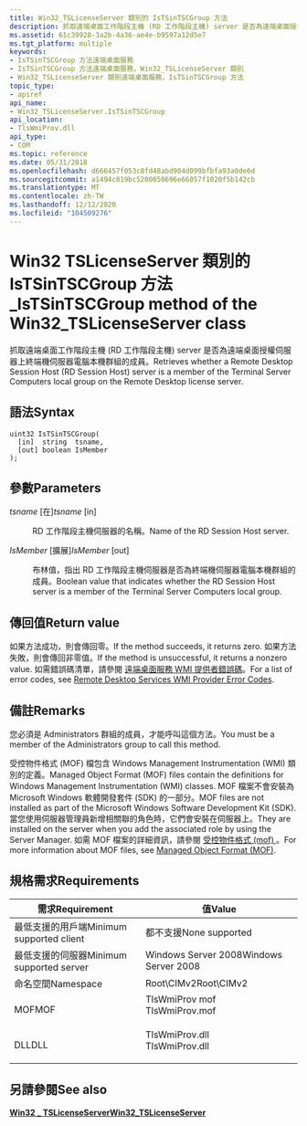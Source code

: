 ```yaml
---
title: Win32_TSLicenseServer 類別的 IsTSinTSCGroup 方法
description: 抓取遠端桌面工作階段主機 (RD 工作階段主機) server 是否為遠端桌面授權伺服器上終端機伺服器電腦本機群組的成員。
ms.assetid: 61c39928-3a2b-4a36-ae4e-b9597a12d5e7
ms.tgt_platform: multiple
keywords:
- IsTSinTSCGroup 方法遠端桌面服務
- IsTSinTSCGroup 方法遠端桌面服務，Win32_TSLicenseServer 類別
- Win32_TSLicenseServer 類別遠端桌面服務，IsTSinTSCGroup 方法
topic_type:
- apiref
api_name:
- Win32_TSLicenseServer.IsTSinTSCGroup
api_location:
- TlsWmiProv.dll
api_type:
- COM
ms.topic: reference
ms.date: 05/31/2018
ms.openlocfilehash: d666457f053c8fd48abd904d099bfbfa93a0de6d
ms.sourcegitcommit: a1494c819bc5200050696e66057f1020f5b142cb
ms.translationtype: MT
ms.contentlocale: zh-TW
ms.lasthandoff: 12/12/2020
ms.locfileid: "104509276"
---
```

# <a name="istsintscgroup-method-of-the-win32_tslicenseserver-class"></a><span data-ttu-id="28506-106">Win32 TSLicenseServer 類別的 IsTSinTSCGroup 方法 \_</span><span class="sxs-lookup"><span data-stu-id="28506-106">IsTSinTSCGroup method of the Win32\_TSLicenseServer class</span></span>

<span data-ttu-id="28506-107">抓取遠端桌面工作階段主機 (RD 工作階段主機) server 是否為遠端桌面授權伺服器上終端機伺服器電腦本機群組的成員。</span><span class="sxs-lookup"><span data-stu-id="28506-107">Retrieves whether a Remote Desktop Session Host (RD Session Host) server is a member of the Terminal Server Computers local group on the Remote Desktop license server.</span></span>

## <a name="syntax"></a><span data-ttu-id="28506-108">語法</span><span class="sxs-lookup"><span data-stu-id="28506-108">Syntax</span></span>


```mof
uint32 IsTSinTSCGroup(
  [in]  string  tsname,
  [out] boolean IsMember
);
```



## <a name="parameters"></a><span data-ttu-id="28506-109">參數</span><span class="sxs-lookup"><span data-stu-id="28506-109">Parameters</span></span>

<dl> <dt>

<span data-ttu-id="28506-110">*tsname* \[在\]</span><span class="sxs-lookup"><span data-stu-id="28506-110">*tsname* \[in\]</span></span>
</dt> <dd>

<span data-ttu-id="28506-111">RD 工作階段主機伺服器的名稱。</span><span class="sxs-lookup"><span data-stu-id="28506-111">Name of the RD Session Host server.</span></span>

</dd> <dt>

<span data-ttu-id="28506-112">*IsMember* \[擴展\]</span><span class="sxs-lookup"><span data-stu-id="28506-112">*IsMember* \[out\]</span></span>
</dt> <dd>

<span data-ttu-id="28506-113">布林值，指出 RD 工作階段主機伺服器是否為終端機伺服器電腦本機群組的成員。</span><span class="sxs-lookup"><span data-stu-id="28506-113">Boolean value that indicates whether the RD Session Host server is a member of the Terminal Server Computers local group.</span></span>

</dd> </dl>

## <a name="return-value"></a><span data-ttu-id="28506-114">傳回值</span><span class="sxs-lookup"><span data-stu-id="28506-114">Return value</span></span>

<span data-ttu-id="28506-115">如果方法成功，則會傳回零。</span><span class="sxs-lookup"><span data-stu-id="28506-115">If the method succeeds, it returns zero.</span></span> <span data-ttu-id="28506-116">如果方法失敗，則會傳回非零值。</span><span class="sxs-lookup"><span data-stu-id="28506-116">If the method is unsuccessful, it returns a nonzero value.</span></span> <span data-ttu-id="28506-117">如需錯誤碼清單，請參閱 [遠端桌面服務 WMI 提供者錯誤碼](terminal-services-wmi-provider-error-codes.md)。</span><span class="sxs-lookup"><span data-stu-id="28506-117">For a list of error codes, see [Remote Desktop Services WMI Provider Error Codes](terminal-services-wmi-provider-error-codes.md).</span></span>

## <a name="remarks"></a><span data-ttu-id="28506-118">備註</span><span class="sxs-lookup"><span data-stu-id="28506-118">Remarks</span></span>

<span data-ttu-id="28506-119">您必須是 Administrators 群組的成員，才能呼叫這個方法。</span><span class="sxs-lookup"><span data-stu-id="28506-119">You must be a member of the Administrators group to call this method.</span></span>

<span data-ttu-id="28506-120">受控物件格式 (MOF) 檔包含 Windows Management Instrumentation (WMI) 類別的定義。</span><span class="sxs-lookup"><span data-stu-id="28506-120">Managed Object Format (MOF) files contain the definitions for Windows Management Instrumentation (WMI) classes.</span></span> <span data-ttu-id="28506-121">MOF 檔案不會安裝為 Microsoft Windows 軟體開發套件 (SDK) 的一部分。</span><span class="sxs-lookup"><span data-stu-id="28506-121">MOF files are not installed as part of the Microsoft Windows Software Development Kit (SDK).</span></span> <span data-ttu-id="28506-122">當您使用伺服器管理員新增相關聯的角色時，它們會安裝在伺服器上。</span><span class="sxs-lookup"><span data-stu-id="28506-122">They are installed on the server when you add the associated role by using the Server Manager.</span></span> <span data-ttu-id="28506-123">如需 MOF 檔案的詳細資訊，請參閱 [受控物件格式 (mof) ](/windows/desktop/WmiSdk/managed-object-format--mof-)。</span><span class="sxs-lookup"><span data-stu-id="28506-123">For more information about MOF files, see [Managed Object Format (MOF)](/windows/desktop/WmiSdk/managed-object-format--mof-).</span></span>

## <a name="requirements"></a><span data-ttu-id="28506-124">規格需求</span><span class="sxs-lookup"><span data-stu-id="28506-124">Requirements</span></span>



| <span data-ttu-id="28506-125">需求</span><span class="sxs-lookup"><span data-stu-id="28506-125">Requirement</span></span> | <span data-ttu-id="28506-126">值</span><span class="sxs-lookup"><span data-stu-id="28506-126">Value</span></span> |
|-------------------------------------|-------------------------------------------------------------------------------------------|
| <span data-ttu-id="28506-127">最低支援的用戶端</span><span class="sxs-lookup"><span data-stu-id="28506-127">Minimum supported client</span></span><br/> | <span data-ttu-id="28506-128">都不支援</span><span class="sxs-lookup"><span data-stu-id="28506-128">None supported</span></span><br/>                                                                 |
| <span data-ttu-id="28506-129">最低支援的伺服器</span><span class="sxs-lookup"><span data-stu-id="28506-129">Minimum supported server</span></span><br/> | <span data-ttu-id="28506-130">Windows Server 2008</span><span class="sxs-lookup"><span data-stu-id="28506-130">Windows Server 2008</span></span><br/>                                                            |
| <span data-ttu-id="28506-131">命名空間</span><span class="sxs-lookup"><span data-stu-id="28506-131">Namespace</span></span><br/>                | <span data-ttu-id="28506-132">Root\\CIMv2</span><span class="sxs-lookup"><span data-stu-id="28506-132">Root\\CIMv2</span></span><br/>                                                                    |
| <span data-ttu-id="28506-133">MOF</span><span class="sxs-lookup"><span data-stu-id="28506-133">MOF</span></span><br/>                      | <dl> <span data-ttu-id="28506-134"><dt>TlsWmiProv mof</dt></span><span class="sxs-lookup"><span data-stu-id="28506-134"><dt>TlsWmiProv.mof</dt></span></span> </dl> |
| <span data-ttu-id="28506-135">DLL</span><span class="sxs-lookup"><span data-stu-id="28506-135">DLL</span></span><br/>                      | <dl> <span data-ttu-id="28506-136"><dt>TlsWmiProv.dll</dt></span><span class="sxs-lookup"><span data-stu-id="28506-136"><dt>TlsWmiProv.dll</dt></span></span> </dl> |



## <a name="see-also"></a><span data-ttu-id="28506-137">另請參閱</span><span class="sxs-lookup"><span data-stu-id="28506-137">See also</span></span>

<dl> <dt>

[<span data-ttu-id="28506-138">**Win32 \_ TSLicenseServer**</span><span class="sxs-lookup"><span data-stu-id="28506-138">**Win32\_TSLicenseServer**</span></span>](win32-tslicenseserver.md)
</dt> </dl>

 

